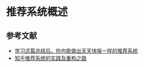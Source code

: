 # 推荐系统概述

## 

## 参考文献
* [学习这篇总结后，你也能做出天天快报一样的推荐系统](https://juejin.im/post/5bbb1ed8f265da0ac2568480)
* [知乎推荐系统的实践及重构之路](https://zhuanlan.zhihu.com/p/53130925)
